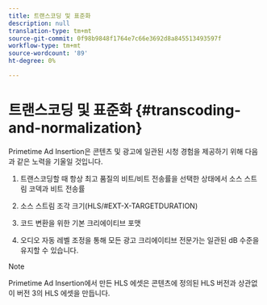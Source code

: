 ```yaml
---
title: 트랜스코딩 및 표준화
description: null
translation-type: tm+mt
source-git-commit: 0f98b9848f1764e7c66e3692d8a845513493597f
workflow-type: tm+mt
source-wordcount: '89'
ht-degree: 0%

---
```



# 트랜스코딩 및 표준화 {#transcoding-and-normalization}

Primetime Ad Insertion은 콘텐츠 및 광고에 일관된 시청 경험을 제공하기 위해 다음과 같은 노력을 기울일 것입니다.

1. 트랜스코딩할 때 항상 최고 품질의 비트/비트 전송률을 선택한 상태에서 소스 스트림 코덱과 비트 전송률

1. 소스 스트림 조각 크기(HLS/#EXT-X-TARGETDURATION)

1. 코드 변환을 위한 기본 크리에이티브 포맷

1. 오디오 자동 레벨 조정을 통해 모든 광고 크리에이티브 전문가는 일관된 dB 수준을 유지할 수 있습니다.

>[!NOTE]
>
>Primetime Ad Insertion에서 만든 HLS 에셋은 콘텐츠에 정의된 HLS 버전과 상관없이 버전 3의 HLS 에셋을 만듭니다.